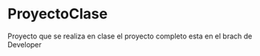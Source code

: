 # ProyectoClase
Proyecto que se realiza en clase
el proyecto completo esta en el brach de Developer

